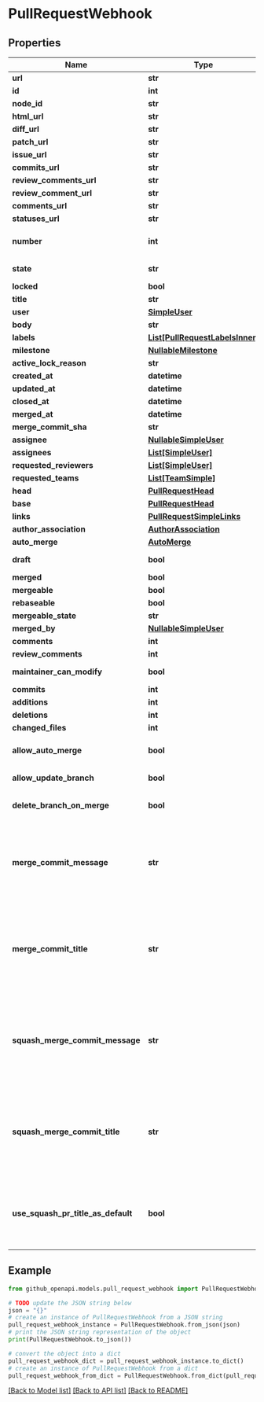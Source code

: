 # PullRequestWebhook


## Properties

Name | Type | Description | Notes
------------ | ------------- | ------------- | -------------
**url** | **str** |  | 
**id** | **int** |  | 
**node_id** | **str** |  | 
**html_url** | **str** |  | 
**diff_url** | **str** |  | 
**patch_url** | **str** |  | 
**issue_url** | **str** |  | 
**commits_url** | **str** |  | 
**review_comments_url** | **str** |  | 
**review_comment_url** | **str** |  | 
**comments_url** | **str** |  | 
**statuses_url** | **str** |  | 
**number** | **int** | Number uniquely identifying the pull request within its repository. | 
**state** | **str** | State of this Pull Request. Either &#x60;open&#x60; or &#x60;closed&#x60;. | 
**locked** | **bool** |  | 
**title** | **str** | The title of the pull request. | 
**user** | [**SimpleUser**](SimpleUser.md) |  | 
**body** | **str** |  | 
**labels** | [**List[PullRequestLabelsInner]**](PullRequestLabelsInner.md) |  | 
**milestone** | [**NullableMilestone**](NullableMilestone.md) |  | 
**active_lock_reason** | **str** |  | [optional] 
**created_at** | **datetime** |  | 
**updated_at** | **datetime** |  | 
**closed_at** | **datetime** |  | 
**merged_at** | **datetime** |  | 
**merge_commit_sha** | **str** |  | 
**assignee** | [**NullableSimpleUser**](NullableSimpleUser.md) |  | 
**assignees** | [**List[SimpleUser]**](SimpleUser.md) |  | [optional] 
**requested_reviewers** | [**List[SimpleUser]**](SimpleUser.md) |  | [optional] 
**requested_teams** | [**List[TeamSimple]**](TeamSimple.md) |  | [optional] 
**head** | [**PullRequestHead**](PullRequestHead.md) |  | 
**base** | [**PullRequestHead**](PullRequestHead.md) |  | 
**links** | [**PullRequestSimpleLinks**](PullRequestSimpleLinks.md) |  | 
**author_association** | [**AuthorAssociation**](AuthorAssociation.md) |  | 
**auto_merge** | [**AutoMerge**](AutoMerge.md) |  | 
**draft** | **bool** | Indicates whether or not the pull request is a draft. | [optional] 
**merged** | **bool** |  | 
**mergeable** | **bool** |  | 
**rebaseable** | **bool** |  | [optional] 
**mergeable_state** | **str** |  | 
**merged_by** | [**NullableSimpleUser**](NullableSimpleUser.md) |  | 
**comments** | **int** |  | 
**review_comments** | **int** |  | 
**maintainer_can_modify** | **bool** | Indicates whether maintainers can modify the pull request. | 
**commits** | **int** |  | 
**additions** | **int** |  | 
**deletions** | **int** |  | 
**changed_files** | **int** |  | 
**allow_auto_merge** | **bool** | Whether to allow auto-merge for pull requests. | [optional] [default to False]
**allow_update_branch** | **bool** | Whether to allow updating the pull request&#39;s branch. | [optional] 
**delete_branch_on_merge** | **bool** | Whether to delete head branches when pull requests are merged. | [optional] [default to False]
**merge_commit_message** | **str** | The default value for a merge commit message. - &#x60;PR_TITLE&#x60; - default to the pull request&#39;s title. - &#x60;PR_BODY&#x60; - default to the pull request&#39;s body. - &#x60;BLANK&#x60; - default to a blank commit message. | [optional] 
**merge_commit_title** | **str** | The default value for a merge commit title. - &#x60;PR_TITLE&#x60; - default to the pull request&#39;s title. - &#x60;MERGE_MESSAGE&#x60; - default to the classic title for a merge message (e.g., \&quot;Merge pull request #123 from branch-name\&quot;). | [optional] 
**squash_merge_commit_message** | **str** | The default value for a squash merge commit message: - &#x60;PR_BODY&#x60; - default to the pull request&#39;s body. - &#x60;COMMIT_MESSAGES&#x60; - default to the branch&#39;s commit messages. - &#x60;BLANK&#x60; - default to a blank commit message. | [optional] 
**squash_merge_commit_title** | **str** | The default value for a squash merge commit title: - &#x60;PR_TITLE&#x60; - default to the pull request&#39;s title. - &#x60;COMMIT_OR_PR_TITLE&#x60; - default to the commit&#39;s title (if only one commit) or the pull request&#39;s title (when more than one commit). | [optional] 
**use_squash_pr_title_as_default** | **bool** | Whether a squash merge commit can use the pull request title as default. **This property is closing down. Please use &#x60;squash_merge_commit_title&#x60; instead.** | [optional] [default to False]

## Example

```python
from github_openapi.models.pull_request_webhook import PullRequestWebhook

# TODO update the JSON string below
json = "{}"
# create an instance of PullRequestWebhook from a JSON string
pull_request_webhook_instance = PullRequestWebhook.from_json(json)
# print the JSON string representation of the object
print(PullRequestWebhook.to_json())

# convert the object into a dict
pull_request_webhook_dict = pull_request_webhook_instance.to_dict()
# create an instance of PullRequestWebhook from a dict
pull_request_webhook_from_dict = PullRequestWebhook.from_dict(pull_request_webhook_dict)
```
[[Back to Model list]](../README.md#documentation-for-models) [[Back to API list]](../README.md#documentation-for-api-endpoints) [[Back to README]](../README.md)


